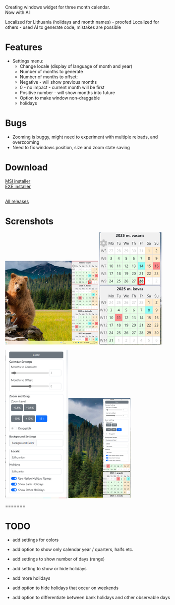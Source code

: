 Creating windows widget for three month calendar. 
<br>
Now with AI<br>

Localized for Lithuania (holidays and month names) - proofed
Localized for others - used AI to generate code, mistakes are possible

# Features #
* Settings menu:
  *   Change locale (display of language of month and year)
  *   Number of months to generate
  *   Number of months to offset:
    *  Negative - will show previous months
    *  0 - no impact - current month will be first
    *  Positive number - will show months into future
  *  Option to make window non-draggable
  * holidays

# Bugs #
* Zooming is buggy, might need to experiment with multiple reloads, and overzooming
* Need to fix windows position, size and zoom state saving

# Download #
[MSI installer](https://github.com/alicemq/desktop-calendar-sticky/releases/download/Windows/Desktop.calendar.widget_0.1.5_x64_en-US.msi)<br>
[EXE installer](https://github.com/alicemq/desktop-calendar-sticky/releases/download/Windows/Desktop.calendar.widget_0.1.5_x64-setup.exe)<br><br>

[All releases](https://github.com/alicemq/desktop-calendar-sticky/releases/tag/Windows)

# Screnshots #
<img src="https://github.com/alicemq/desktop-calendar-sticky/blob/main/src-tauri/screenshots/desktop.png?raw=true" width="300"> <nobr>
<img src="https://github.com/alicemq/desktop-calendar-sticky/blob/main/src-tauri/screenshots/App.png?raw=true" width="200">

<img src="https://github.com/alicemq/desktop-calendar-sticky/blob/main/src-tauri/screenshots/settings.png?raw=true" width="200">
<img src="https://github.com/alicemq/desktop-calendar-sticky/blob/main/src-tauri/screenshots/overview_with_settings.png?raw=true" width="200">

=======

# TODO #
* add settings for colors
* add option to show only calendar year / quarters, halfs etc.

* add settings to show number of days (range)
* add setting to show or hide holidays
* add more holidays
* add option to hide holidays that occur on weekends
* add option to differentiate between bank holidays and other observable days
